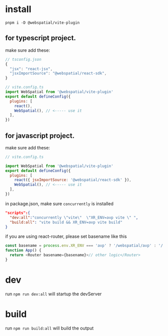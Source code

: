 # install

`pnpm i -D @webspatial/vite-plugin`

## for typescript project.
make sure add these:

```js
// tsconfig.json
{
  "jsx": "react-jsx",
  "jsxImportSource": "@webspatial/react-sdk",
}

```

```js
// vite.config.ts
import WebSpatial from '@webspatial/vite-plugin'
export default defineConfig({
  plugins: [
    react(),
    WebSpatial(), // <----- use it
  ],
})
```

## for javascript project.
make sure add these:

```js
// vite.config.ts

import WebSpatial from '@webspatial/vite-plugin'
export default defineConfig({
  plugins: [
    react({ jsxImportSource: '@webspatial/react-sdk' }),
    WebSpatial(), // <----- use it
  ],
})
```

in package.json, make sure `concurrently` is installed

```json
"scripts":{
  "dev:all":"concurrently \"vite\"  \"XR_ENV=avp vite \" ",
  "build:all": "vite build && XR_ENV=avp vite build"
}
```

if you are using react-router, please set basename like this

```js
const basename = process.env.XR_ENV === 'avp' ? '/webspatial/avp' : '/'
function App() {
  return <Router basename={basename}>// other logic</Router>
}
```

# dev

run `npm run dev:all` will startup the devServer

# build

run `npm run build:all` will build the output
